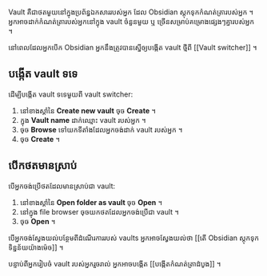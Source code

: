 Vault គឺជាថតមួយនៅក្នុងប្រព័ន្ធឯកសាររបស់អ្នក ដែល Obsidian ស្តុកទុកកំណត់ត្រារបស់អ្នក ។ អ្នកអាចដាក់កំណត់ត្រារបស់អ្នកនៅក្នុង vault ចំនួនមួយ ឬ ច្រើនសម្រាប់គម្រោងផ្សេងៗគ្នារបស់អ្នក ។

នៅពេលដែលអ្នកបើក Obsidian អ្នកនឹងត្រូវបានស្នើឲ្យបង្កើត vault ថ្មីពី [[Vault switcher]] ។

## បង្កើត vault ទទេ

ដើម្បីបង្កើត vault ទទេមួយពី vault switcher:

1. នៅខាងស្តាំនៃ **Create new vault** ចុច **Create** ។
2. ក្នុង **Vault name** ដាក់ឈ្មោះ vault របស់អ្នក ។
3. ចុច **Browse** ទៅយកទីតាំងដែលអ្នកចង់ដាក់ vault របស់អ្នក ។
4. ចុច **Create** ។

## បើកថតមានស្រាប់

បើអ្នកចង់ប្រើថតដែលមានស្រាប់ជា vault:

1. នៅខាងស្តាំនៃ **Open folder as vault** ចុច **Open** ។
2. នៅក្នុង file browser ចុចយកថតដែលអ្នកចង់ប្រើជា vault ។
3. ចុច **Open** ។

បើអ្នកចង់ស្វែងយល់បន្ថែមពីដំណើរការរបស់ vaults អ្នកអាចស្វែងយល់ថា [[តើ​ Obsidian ស្តុកទុកទិន្នន័យយ៉ាងម៉េច]] ។

បន្ទាប់ពីអ្នករៀបចំ vault របស់អ្នករួចរាល់ អ្នកអាចបង្កើត [[បង្កើតកំណត់ត្រាដំបូង]] ។
